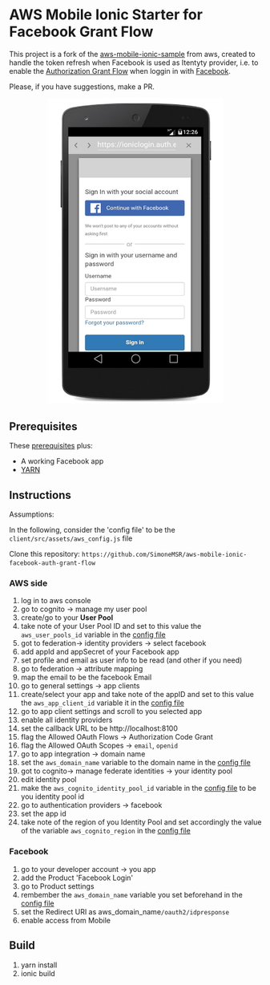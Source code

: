 # AWS Mobile Ionic Starter for Facebook Grant Flow
This project is a fork of the <a href="https://github.com/aws-samples/aws-mobile-ionic-sample">aws-mobile-ionic-sample</a> from aws, created to handle the token refresh when Facebook is used as Itentyty provider, i.e. to enable the <a href="https://developer.amazon.com/docs/login-with-amazon/authorization-code-grant.html">Authorization Grant Flow</a> when loggin in with <a href="www.facebook.com">Facebook</a>.

Please, if you have suggestions, make a PR.

<p align="center">
  <img src="screenshot/login.jpg" width="350"/>
</p>

## Prerequisites

These <a href="https://github.com/aws-samples/aws-mobile-ionic-sample#prerequisites">prerequisites</a> plus:
- A working Facebook app
- <a href="https://yarnpkg.com/">YARN</a>

## Instructions

<p id="configfile">Assumptions:</p>

In the following, consider the 'config file' to be the `client/src/assets/aws_config.js` file

Clone this repository: `https://github.com/SimoneMSR/aws-mobile-ionic-facebook-auth-grant-flow`

### AWS side
1. log in to aws console
1. go to cognito -> manage my user pool
1. create/go to your **User Pool**
1. take note of your User Pool ID and set to this value the `aws_user_pools_id` variable in the <a href="#configfile">config file</a>
1. got to federation-> identity providers -> select facebook
1. add appId and appSecret of your Facebook app
1. set profile and email as user info to be read (and other if you need)
1. go to federation -> attribute mapping
1. map the email to be the facebook Email
1. go to general settings -> app clients
1. create/select your app and take note of the appID and set to this value the `aws_app_client_id` variable it in the <a href="#configfile">config file</a>
1. go to app client settings and scroll to you selected app
1. enable all identity providers
1. set the callback URL to be http://localhost:8100
1. flag the Allowed OAuth Flows  -> Authorization Code Grant
1. flag the Allowed OAuth Scopes -> `email`, `openid`
1. go to app integration -> domain name
1. set the `aws_domain_name` variable to the domain name in the <a href="#configfile">config file</a>
1. got to cognito-> manage federate identities -> your identity pool
1. edit identity pool
1. make the `aws_cognito_identity_pool_id` variable in the <a href="#configfile">config file</a>  to be you identity pool id
1. go to authentication providers -> facebook
1. set the app id
1. take note of the region of you Identity Pool and set accordingly the value of the variable `aws_cognito_region` in the <a href="#configfile">config file</a>

### Facebook

1. go to your developer account -> you app
2. add the Product 'Facebook Login'
1. go to Product settings
1. rembember the `aws_domain_name` variable you set beforehand in the <a href="#configfile">config file</a>
1. set the Redirect URI as aws_domain_name`/oauth2/idpresponse`
1. enable access from Mobile

## Build

1. yarn install
2. ionic build
